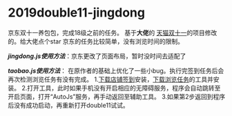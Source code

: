 # 2019double11-jingdong
京东双十一养包包，完成18级之前的任务。
基于**大佬**的 [天猫双十一](https://github.com/ErazerControl/2019double11)的项目修改的。给大佬点个star 京东的任务比较简单，没有浏览时间的限制。

***jingdong.js使用方法***：京东更改了页面布局，暂时没时间去适配了



***taobao.js使用方法***：
在原作者的基础上优化了一些小bug。执行完签到任务后会再次检测浏览任务有没有完成。
1.[下载店铺签到](https://github.com/dadadadashan/2019double11-jingdong/releases/download/%E7%AD%BE%E5%88%B0/qiandao_v1.0.0.-.apk)安装，[下载浏览任务](https://github.com/dadadadashan/2019double11-jingdong/releases/download/%E6%B5%8F%E8%A7%88%E5%BA%97%E9%93%BA/_v2.5.0.apk)的工具并安装。
2.打开工具，此时如果手机没有开启相应的无障碍服务，程序会自动跳转至开启页面，打开“AutoJs”服务，再手动返回至辅助工具。
3.如果第2步返回到程序后没有成功启动，再重新打开double11试试。
